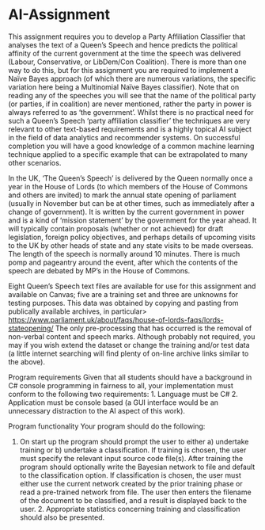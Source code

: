 # AI-Assignment

This assignment requires you to develop a Party Affiliation Classifier that analyses the text of a Queen’s Speech and hence predicts the political affinity of the current government at the time the speech was delivered (Labour, Conservative, or LibDem/Con Coalition). There is more than one way to do this, but for this assignment you are required to implement a Naïve Bayes approach (of which there are numerous variations, the specific variation here being a Multinomial Naïve Bayes classifier). Note that on reading any of the speeches you will see that the name of the political party (or parties, if in coalition) are never mentioned, rather the party in power is always referred to as ‘the government’. Whilst there is no practical need for such a Queen’s Speech ‘party affiliation classifier’ the techniques are very relevant to other text-based requirements and is a highly topical AI subject in the field of data analytics and recommender systems. On successful completion you will have a good knowledge of a common machine learning technique applied to a specific example that can be extrapolated to many other scenarios. 
 
In the UK, ‘The Queen’s Speech’ is delivered by the Queen normally once a year in the House of Lords (to which members of the House of Commons and others are invited) to mark the annual state opening of parliament (usually in November but can be at other times, such as immediately after a change of government). It is written by the current government in power and is a kind of ‘mission statement’ by the government for the year ahead. It will typically contain proposals (whether or not achieved) for draft legislation, foreign policy objectives, and perhaps details of upcoming visits to the UK by other heads of state and any state visits to be made overseas. The length of the speech is normally around 10 minutes. There is much pomp and pageantry around the event, after which the contents of the speech are debated by MP’s in the House of Commons. 
 
Eight Queen’s Speech text files are available for use for this assignment and available on Canvas; five are a training set and three are unknowns for testing purposes. This data was obtained by copying and pasting from publically available archives, in particular>  https://www.parliament.uk/about/faqs/house-of-lords-faqs/lords-stateopening/  The only pre-processing that has occurred is the removal of non-verbal content and speech marks. Although probably not required, you may if you wish extend the dataset or change the training and/or test data (a little internet searching will find plenty of on-line archive links similar to the above). 
 
 
Program requirements Given that all students should have a background in C# console programming in fairness to all, your implementation must conform to the following two requirements: 1. Language must be C# 2. Application must be console based (a GUI interface would be an unnecessary distraction to the AI aspect of this work). 
 
 

 Program functionality Your program should do the following: 
 
1. On start up the program should prompt the user to either a) undertake training or b) undertake a classification. If training is chosen, the user must specify the relevant input source code file(s). After training the program should optionally write the Bayesian network to file and default to the classification option. If classification is chosen, the user must either use the current network created by the prior training phase or read a pre-trained network from file. The user then enters the filename of the document to be classified, and a result is displayed back to the user. 2. Appropriate statistics concerning training and classification should also be presented. 
